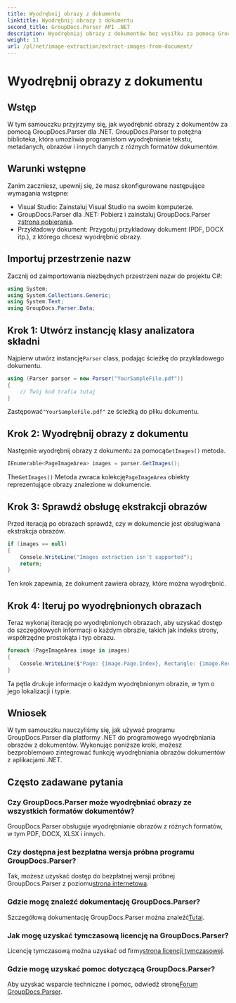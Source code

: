 ```yaml
---
title: Wyodrębnij obrazy z dokumentu
linktitle: Wyodrębnij obrazy z dokumentu
second_title: GroupDocs.Parser API .NET
description: Wyodrębniaj obrazy z dokumentów bez wysiłku za pomocą GroupDocs.Parser dla .NET. Możliwości przetwarzania dokumentów i efektywne usprawnianie zadań wyodrębniania obrazów.
weight: 11
url: /pl/net/image-extraction/extract-images-from-document/
---
```


# Wyodrębnij obrazy z dokumentu

## Wstęp
W tym samouczku przyjrzymy się, jak wyodrębnić obrazy z dokumentów za pomocą GroupDocs.Parser dla .NET. GroupDocs.Parser to potężna biblioteka, która umożliwia programistom wyodrębnianie tekstu, metadanych, obrazów i innych danych z różnych formatów dokumentów.
## Warunki wstępne
Zanim zaczniesz, upewnij się, że masz skonfigurowane następujące wymagania wstępne:
- Visual Studio: Zainstaluj Visual Studio na swoim komputerze.
-  GroupDocs.Parser dla .NET: Pobierz i zainstaluj GroupDocs.Parser z[strona pobierania](https://releases.groupdocs.com/parser/net/).
- Przykładowy dokument: Przygotuj przykładowy dokument (PDF, DOCX itp.), z którego chcesz wyodrębnić obrazy.

## Importuj przestrzenie nazw
Zacznij od zaimportowania niezbędnych przestrzeni nazw do projektu C#:
```csharp
using System;
using System.Collections.Generic;
using System.Text;
using GroupDocs.Parser.Data;
```
## Krok 1: Utwórz instancję klasy analizatora składni
 Najpierw utwórz instancję`Parser` class, podając ścieżkę do przykładowego dokumentu.
```csharp
using (Parser parser = new Parser("YourSampleFile.pdf"))
{
    // Twój kod trafia tutaj
}
```
 Zastępować`"YourSampleFile.pdf"` ze ścieżką do pliku dokumentu.
## Krok 2: Wyodrębnij obrazy z dokumentu
 Następnie wyodrębnij obrazy z dokumentu za pomocą`GetImages()` metoda.
```csharp
IEnumerable<PageImageArea> images = parser.GetImages();
```
 The`GetImages()` Metoda zwraca kolekcję`PageImageArea` obiekty reprezentujące obrazy znalezione w dokumencie.
## Krok 3: Sprawdź obsługę ekstrakcji obrazów
Przed iteracją po obrazach sprawdź, czy w dokumencie jest obsługiwana ekstrakcja obrazów.
```csharp
if (images == null)
{
    Console.WriteLine("Images extraction isn't supported");
    return;
}
```
Ten krok zapewnia, że dokument zawiera obrazy, które można wyodrębnić.
## Krok 4: Iteruj po wyodrębnionych obrazach
Teraz wykonaj iterację po wyodrębnionych obrazach, aby uzyskać dostęp do szczegółowych informacji o każdym obrazie, takich jak indeks strony, współrzędne prostokąta i typ obrazu.
```csharp
foreach (PageImageArea image in images)
{
    Console.WriteLine($"Page: {image.Page.Index}, Rectangle: {image.Rectangle}, Type: {image.FileType}");
}
```
Ta pętla drukuje informacje o każdym wyodrębnionym obrazie, w tym o jego lokalizacji i typie.

## Wniosek
W tym samouczku nauczyliśmy się, jak używać programu GroupDocs.Parser dla platformy .NET do programowego wyodrębniania obrazów z dokumentów. Wykonując poniższe kroki, możesz bezproblemowo zintegrować funkcję wyodrębniania obrazów dokumentów z aplikacjami .NET.

## Często zadawane pytania
### Czy GroupDocs.Parser może wyodrębniać obrazy ze wszystkich formatów dokumentów?
GroupDocs.Parser obsługuje wyodrębnianie obrazów z różnych formatów, w tym PDF, DOCX, XLSX i innych.
### Czy dostępna jest bezpłatna wersja próbna programu GroupDocs.Parser?
 Tak, możesz uzyskać dostęp do bezpłatnej wersji próbnej GroupDocs.Parser z poziomu[strona internetowa](https://releases.groupdocs.com/).
### Gdzie mogę znaleźć dokumentację GroupDocs.Parser?
 Szczegółową dokumentację GroupDocs.Parser można znaleźć[Tutaj](https://tutorials.groupdocs.com/parser/net/).
### Jak mogę uzyskać tymczasową licencję na GroupDocs.Parser?
 Licencję tymczasową można uzyskać od firmy[strona licencji tymczasowej](https://purchase.groupdocs.com/temporary-license/).
### Gdzie mogę uzyskać pomoc dotyczącą GroupDocs.Parser?
 Aby uzyskać wsparcie techniczne i pomoc, odwiedź stronę[Forum GroupDocs.Parser](https://forum.groupdocs.com/c/parser/17).